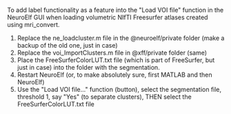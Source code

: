 To add label functionality as a feature into the "Load VOI file" function in the NeuroElf GUI when loading volumetric NIfTI Freesurfer atlases created using mri_convert.

1. Replace the ne_loadcluster.m file in the @neuroelf/private folder (make a backup of the old one, just in case)
2. Replace the voi_ImportClusters.m file in @xff/private folder (same)
3. Place the FreeSurferColorLUT.txt file (which is part of FreeSurfer, but just in case) into the folder with the segmentation.
4. Restart NeuroElf (or, to make absolutely sure, first MATLAB and then NeuroElf)
5. Use the "Load VOI file..." function (button), select the segmentation file, threshold 1, say "Yes" (to separate clusters), THEN select the FreeSurferColorLUT.txt file
